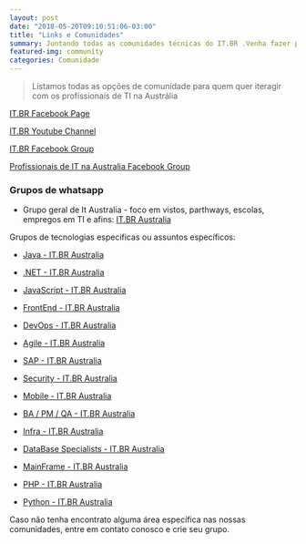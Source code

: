 ```yaml
---
layout: post
date: "2018-05-20T09:10:51:06-03:00"
title: "Links e Comunidades"
summary: Juntando todas as comunidades técnicas do IT.BR .Venha fazer parte da família IT.BR Austrália
featured-img: community
categories: Comunidade
---
```


> Listamos todas as opções de comunidade para quem quer iteragir com os profissionais de TI na Austrália


[IT.BR Facebook Page](https://www.facebook.com/itbraustralia/)

[IT.BR Youtube Channel](https://www.youtube.com/channel/UC82vsPSbjK4yEy_UdKZ8wVg/)

[IT.BR Facebook Group](https://www.facebook.com/groups/itbraustralia/)

[Profissionais de IT na Australia Facebook Group](https://web.facebook.com/groups/pitSydney/)


### Grupos de whatsapp

* Grupo geral de It Australia - foco em vistos, parthways, escolas, empregos em TI e afins: [IT.BR Australia](https://chat.whatsapp.com/7MaIqbunbhm2iCojSmozag)


Grupos de tecnologias especificas ou assuntos específicos:

* [Java - IT.BR Australia](https://chat.whatsapp.com/L8hM3VHW4Ts7dcW0tsWtR6)

* [.NET - IT.BR Australia](https://chat.whatsapp.com/0AFCBqOzmiKGfEeIAmXas6)

* [JavaScript - IT.BR Australia](https://chat.whatsapp.com/7cO4r4Jizbh1tOzpu6xpav) 

* [FrontEnd - IT.BR Australia](https://chat.whatsapp.com/HHOdEexDMbsE0FcWnxzzw3)

* [DevOps - IT.BR Australia](https://chat.whatsapp.com/C87b1TURCRN5SSp0FSQ6ID) 

* [Agile - IT.BR Australia](https://chat.whatsapp.com/L61SHrvOugq27JXuk69tWc)

* [SAP - IT.BR Australia](https://chat.whatsapp.com/I9u1CcyADuIIUI9Y7bTXLP)

* [Security - IT.BR Australia](https://chat.whatsapp.com/EW7r0erLqiD7ZIgvYX3usS)

* [Mobile - IT.BR Australia](https://chat.whatsapp.com/GMJAEukMUetHrYxyD2FV0l)

* [BA / PM / QA - IT.BR Australia](https://chat.whatsapp.com/38i1sKdtYWKF7J0dtaUSUY)

* [Infra - IT.BR Australia](https://chat.whatsapp.com/2lRWqYB2uJGEwilVW6ozEq)

* [DataBase Specialists - IT.BR Australia](https://chat.whatsapp.com/invite/LHdyIUVwfmi70bCI4IYgqp)

* [MainFrame - IT.BR Australia](https://chat.whatsapp.com/invite/8BaNGf4hhnbLKamUPqm18m)

* [PHP - IT.BR Australia](https://chat.whatsapp.com/4OBhUXw8LfGBk0tGIMojD2)

* [Python - IT.BR Australia](https://chat.whatsapp.com/4ff2faMJFDfDkHvrXb3wWP)


Caso não tenha encontrato alguma área específica nas nossas comunidades, entre em contato conosco e crie seu grupo.
